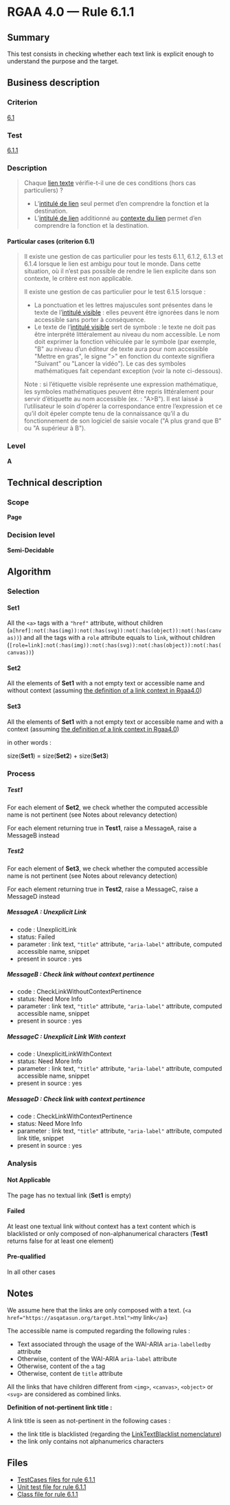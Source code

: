 # RGAA 4.0 — Rule 6.1.1

## Summary

This test consists in checking whether each text link is explicit enough to understand the purpose and the target.

## Business description

### Criterion

[6.1](https://www.numerique.gouv.fr/publications/rgaa-accessibilite/methode/criteres/#crit-6-1)

### Test

[6.1.1](https://www.numerique.gouv.fr/publications/rgaa-accessibilite/methode/criteres/#test-6-1-1)

### Description

> Chaque [lien texte](https://www.numerique.gouv.fr/publications/rgaa-accessibilite/methode/glossaire/#lien-texte) vérifie-t-il une de ces conditions (hors cas particuliers) ?
> 
> * L’[intitulé de lien](https://www.numerique.gouv.fr/publications/rgaa-accessibilite/methode/glossaire/#intitule-ou-nom-accessible-de-lien) seul permet d’en comprendre la fonction et la destination.
> * L’[intitulé de lien](https://www.numerique.gouv.fr/publications/rgaa-accessibilite/methode/glossaire/#intitule-ou-nom-accessible-de-lien) additionné au [contexte du lien](https://www.numerique.gouv.fr/publications/rgaa-accessibilite/methode/glossaire/#contexte-du-lien) permet d’en comprendre la fonction et la destination.

#### Particular cases (criterion 6.1)

> Il existe une gestion de cas particulier pour les tests 6.1.1, 6.1.2, 6.1.3 et 6.1.4 lorsque le lien est ambigu pour tout le monde. Dans cette situation, où il n’est pas possible de rendre le lien explicite dans son contexte, le critère est non applicable.
> 
> Il existe une gestion de cas particulier pour le test 6.1.5 lorsque :
> 
> * La ponctuation et les lettres majuscules sont présentes dans le texte de l’[intitulé visible](https://www.numerique.gouv.fr/publications/rgaa-accessibilite/methode/glossaire/#intitule-visible) : elles peuvent être ignorées dans le nom accessible sans porter à conséquence.
> * Le texte de l’[intitulé visible](https://www.numerique.gouv.fr/publications/rgaa-accessibilite/methode/glossaire/#intitule-visible) sert de symbole : le texte ne doit pas être interprété littéralement au niveau du nom accessible. Le nom doit exprimer la fonction véhiculée par le symbole (par exemple, "B" au niveau d’un éditeur de texte aura pour nom accessible "Mettre en gras", le signe ">" en fonction du contexte signifiera "Suivant" ou "Lancer la vidéo"). Le cas des symboles mathématiques fait cependant exception (voir la note ci-dessous).
> 
> Note : si l’étiquette visible représente une expression mathématique, les symboles mathématiques peuvent être repris littéralement pour servir d’étiquette au nom accessible (ex. : "A>B"). Il est laissé à l’utilisateur le soin d’opérer la correspondance entre l’expression et ce qu’il doit épeler compte tenu de la connaissance qu’il a du fonctionnement de son logiciel de saisie vocale ("A plus grand que B" ou "A supérieur à B").

### Level

**A**

## Technical description

### Scope

**Page**

### Decision level

**Semi-Decidable**

## Algorithm

### Selection

#### Set1

All the `<a>` tags with a `"href"` attribute, without children (`a[href]:not(:has(img)):not(:has(svg)):not(:has(object)):not(:has(canvas))`) 
and all the tags with a `role` attribute equals to `link`, without children (`[role=link]:not(:has(img)):not(:has(svg)):not(:has(object)):not(:has(canvas))`)

#### Set2

All the elements of **Set1** with a not empty text or accessible name and without context (assuming [the definition of a link context in Rgaa4.0](https://www.numerique.gouv.fr/publications/rgaa-accessibilite/methode/glossaire/#contexte-du-lien))

#### Set3

All the elements of **Set1** with a not empty text or accessible name and with a context (assuming [the definition of a link context in Rgaa4.0](https://www.numerique.gouv.fr/publications/rgaa-accessibilite/methode/glossaire/#contexte-du-lien))

in other words :

size(**Set1**) = size(**Set2**) + size(**Set3**)

### Process

##### Test1

For each element of **Set2**, we check whether the computed accessible name is not pertinent (see Notes about relevancy detection)

For each element returning true in **Test1**, raise a MessageA, raise a MessageB instead

##### Test2

For each element of **Set3**, we check whether the computed accessible name is not pertinent (see Notes about relevancy detection)

For each element returning true in **Test2**, raise a MessageC, raise a MessageD instead

##### MessageA : Unexplicit Link

-   code : UnexplicitLink
-   status: Failed
-   parameter : link text, `"title"` attribute, `"aria-label"` attribute, computed accessible name, snippet
-   present in source : yes

##### MessageB : Check link without context pertinence

-   code : CheckLinkWithoutContextPertinence
-   status: Need More Info
-   parameter : link text, `"title"` attribute, `"aria-label"` attribute, computed accessible name, snippet
-   present in source : yes

##### MessageC : Unexplicit Link With context

-   code : UnexplicitLinkWithContext
-   status: Need More Info
-   parameter : link text, `"title"` attribute, `"aria-label"` attribute, computed accessible name, snippet
-   present in source : yes

##### MessageD : Check link with context pertinence

-   code : CheckLinkWithContextPertinence
-   status: Need More Info
-   parameter : link text, `"title"` attribute, `"aria-label"` attribute, computed link title, snippet
-   present in source : yes

### Analysis

#### Not Applicable

The page has no textual link (**Set1** is empty)

#### Failed

At least one textual link without context has a text content which is blacklisted or only composed of non-alphanumerical characters (**Test1** returns false for at least one element)

#### Pre-qualified

In all other cases

## Notes

We assume here that the links are only composed with a text. (`<a href="https://asqatasun.org/target.html">`my link`</a>`)

The accessible name is computed regarding the following rules :

 * Text associated through the usage of the WAI-ARIA `aria-labelledby` attribute
 * Otherwise, content of the WAI-ARIA `aria-label` attribute
 * Otherwise, content of the `a` tag
 * Otherwise, content de `title` attribute
 

All the links that have children different from `<img>`, `<canvas>`, `<object>` or `<svg>` are considered as combined links.

**Definition of not-pertinent link title :**

A link title is seen as not-pertinent in the following cases :

-   the link title is blacklisted (regarding the [LinkTextBlacklist nomenclature](https://doc.asqatasun.org/v5/en/business-rules/rgaa-v4/nomenclatures/linktextblacklist/))
-   the link only contains not alphanumerics characters


## Files

- [TestCases files for rule 6.1.1](https://gitlab.com/asqatasun/Asqatasun/-/tree/master/rules/rules-rgaa4.0/src/test/resources/testcases/rgaa40/Rgaa40Rule060101/)
- [Unit test file for rule 6.1.1](https://gitlab.com/asqatasun/Asqatasun/-/blob/master/rules/rules-rgaa4.0/src/test/java/org/asqatasun/rules/rgaa40/Rgaa40Rule060101Test.java)
- [Class file for rule 6.1.1](https://gitlab.com/asqatasun/Asqatasun/-/blob/master/rules/rules-rgaa4.0/src/main/java/org/asqatasun/rules/rgaa40/Rgaa40Rule060101.java)


